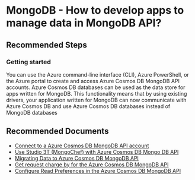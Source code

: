 <properties
	pageTitle="MongoDB Development"
	description="MongoDB Development"
	service="microsoft.documentdb"
	resource="databaseAccounts"
	authors="bharathsreenivas"
	displayOrder="99"
	selfHelpType="generic"
	supportTopicIds="32597515,32597499"
	resourceTags=""
	productPesIds="15585"
	cloudEnvironments="public"
	articleId="a488f579-c167-4790-b881-c2c63c26f6c6"
/>
# MongoDB - How to develop apps to manage data in MongoDB API?

## **Recommended Steps**

### **Getting started**
You can use the Azure command-line interface (CLI), Azure PowerShell, or the Azure portal to create and access Azure Cosmos DB MongoDB API accounts.
Azure Cosmos DB databases can be used as the data store for apps written for MongoDB. This functionality means that by using existing drivers, your application written for MongoDB can now communicate with Azure Cosmos DB and use Azure Cosmos DB databases instead of MongoDB databases

## **Recommended Documents**
* [Connect to a Azure Cosmos DB MongoDB API account](https://docs.microsoft.com/azure/cosmos-db/connect-mongodb-account)
* [Use Studio 3T (MongoChef) with Azure Cosmos DB Mongo DB API](https://docs.microsoft.com/azure/cosmos-db/mongodb-mongochef)
* [Migrating Data to Azure Cosmos DB MongoDB API](https://docs.microsoft.com/azure/cosmos-db/mongodb-migrate)
* [Get request charge by for the Azure Cosmos DB MongoDB API](https://docs.microsoft.com/azure/cosmos-db/set-throughput#GetLastRequestStatistics)
* [Configure Read Preferences in the Azure Cosmos DB MongoDB API](https://docs.microsoft.com/azure/cosmos-db/tutorial-global-distribution-mongodb)


